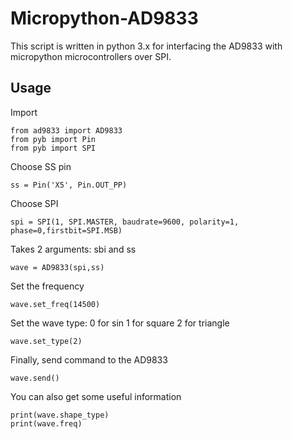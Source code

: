 # Micropython-AD9833
This script is written in python 3.x for interfacing the AD9833 with micropython microcontrollers over SPI.

## Usage

Import
```
from ad9833 import AD9833
from pyb import Pin
from pyb import SPI
```
Choose SS pin
```
ss = Pin('X5', Pin.OUT_PP)
```

Choose SPI
```
spi = SPI(1, SPI.MASTER, baudrate=9600, polarity=1, phase=0,firstbit=SPI.MSB)
```

Takes 2 arguments: sbi and ss
```
wave = AD9833(spi,ss)
```

Set the frequency
```
wave.set_freq(14500)
```
Set the wave type:
0 for sin
1 for square
2 for triangle
```
wave.set_type(2)
```

Finally, send command to the AD9833
```
wave.send()
```

You can also get some useful information
```
print(wave.shape_type)
print(wave.freq)
```
